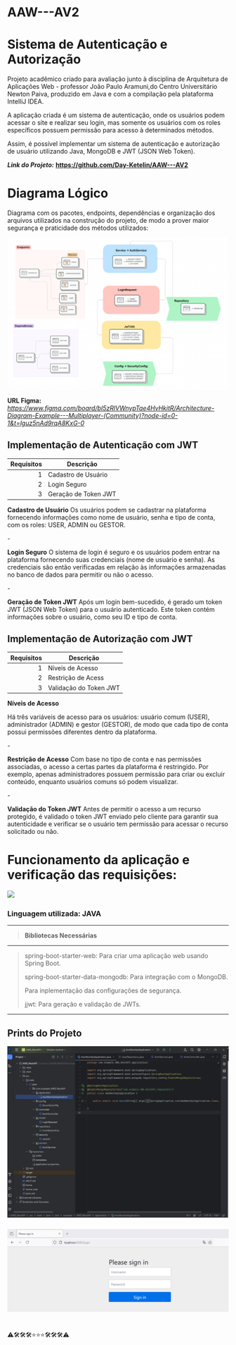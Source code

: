 # AAW---AV2

# Sistema de Autenticação e Autorização

Projeto acadêmico criado para avaliação junto à disciplina de Arquitetura de Aplicações Web - professor João Paulo Aramuni,do Centro Universitário Newton Paiva, produzido em Java e com a compilação pela plataforma IntelliJ IDEA.

A aplicação criada é um sistema de autenticação, onde os usuários podem acessar o site e realizar seu login, mas somente os usuários com os roles específicos possuem permissão para acesso à determinados métodos.

Assim, é possível implementar um sistema de autenticação e autorização de usuário utilizando Java, MongoDB e JWT (JSON Web Token).

***Link do Projeto:*** **<https://github.com/Day-Ketelin/AAW---AV2>**
#


# Diagrama Lógico

Diagrama com os pacotes, endpoints, dependências e organização dos arquivos utilizados na construção do projeto, de modo a prover maior segurança e praticidade dos métodos utilizados:

![](https://github.com/Day-Ketelin/AAW---AV2/blob/cd70f9f98297a42ecdf9579a70d04ae50661553a/Imagens/Diagrama%20-%20Figma.png)

**URL Figma:** *<https://www.figma.com/board/bI5zRlVWnypTae4HvHkitR/Architecture-Diagram-Example---Multiplayer-(Community)?node-id=0-1&t=lguz5nAd9rqA8KxG-0>*

##


##  Implementação de Autenticação com JWT

|Requisitos|    Descrição         |
|---------:|--------------------- |
|     1    | Cadastro de Usuário  |
|     2    | Login Seguro         |
|     3    | Geração de Token JWT |

**Cadastro de Usuário**
Os usuários podem se cadastrar na plataforma fornecendo informações como nome de usuário, senha e tipo de conta, com os roles: USER, ADMIN ou GESTOR. 

*-*

**Login Seguro**
O sistema de login é seguro e os usuários podem entrar na plataforma fornecendo suas credenciais (nome de usuário e senha). As credenciais são então verificadas em relação às informações armazenadas no banco de dados para permitir ou não o acesso.

*-*

**Geração de Token JWT**
Após um login bem-sucedido, é gerado um token JWT (JSON Web Token) para o usuário autenticado. Este token contém informações sobre o usuário, como seu ID e tipo de conta.


 
## Implementação de Autorização com JWT

|Requisitos|    Descrição          |
|---------:|-----------------------|
|     1    | Níveis de Acesso      |
|     2    | Restrição de Acess    |
|     3    |Validação do Token JWT |


**Níveis de Acesso**

Há três variáveis de acesso para os usuários: usuário comum (USER), administrador (ADMIN) e gestor (GESTOR), de modo que cada tipo de conta possui permissões diferentes dentro da plataforma.

*-*

**Restrição de Acesso**
Com base no tipo de conta e nas permissões associadas, o acesso a certas partes da plataforma é restringido. Por exemplo, apenas administradores
possuem permissão para criar ou excluir conteúdo, enquanto usuários comuns só podem visualizar.

*-*

**Validação do Token JWT**
Antes de permitir o acesso a um recurso protegido, é validado o token JWT enviado pelo cliente para garantir sua autenticidade e verificar se o usuário tem permissão para acessar o recurso solicitado ou não.

#



#

# Funcionamento da aplicação e verificação das requisições:
![](https://localhost:8080.gif)


### Linguagem utilizada: JAVA

---
>**Bibliotecas Necessárias**
---
>spring-boot-starter-web: Para criar uma aplicação web usando Spring Boot.
>
>spring-boot-starter-data-mongodb: Para integração com o MongoDB.
>
>Para inplementação das configurações de segurança.
>
>jjwt: Para geração e validação de JWTs.

---

## Prints do Projeto

![](https://github.com/Day-Ketelin/AAW---AV2/blob/main/Imagens/Application.png)

###

![](https://github.com/Day-Ketelin/AAW---AV2/blob/main/Imagens/Login.png)

#



#

⚠️🛠️🛠️🛠️⭐⭐⭐🛠️🛠️🛠️⚠️


